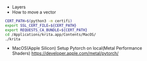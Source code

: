 - Layers
- How to move a vector

```sh
CERT_PATH=$(python3 -m certifi)
export SSL_CERT_FILE=${CERT_PATH}
export REQUESTS_CA_BUNDLE=${CERT_PATH}
cd /Applications/krita.app/Contents/MacOS/
./krita
```

- MacOS(Apple Silicon)
  Setup Pytorch on local(Metal Performance Shaders)
  https://developer.apple.com/metal/pytorch/
